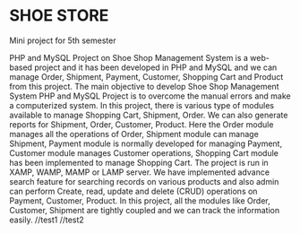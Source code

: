 # SHOE STORE
Mini project for 5th semester
 
PHP and MySQL Project on Shoe Shop Management System is a web-based project and it has been developed in PHP and MySQL and we can manage Order, Shipment, Payment, Customer, Shopping Cart and Product from this project. The main objective to develop Shoe Shop Management System PHP and MySQL Project is to overcome the manual errors and make a computerized system. 
In this project, there is various type of modules available to manage Shopping Cart, Shipment, Order. We can also generate reports for Shipment, Order, Customer, Product. Here the Order module manages all the operations of Order, Shipment module can manage Shipment, Payment module is normally developed for managing Payment, Customer module manages Customer operations, Shopping Cart module has been implemented to manage Shopping Cart. 
The project is run in XAMP, WAMP, MAMP or LAMP server. We have implemented advance search feature for searching records on various products and also admin can perform Create, read, update and delete (CRUD) operations on Payment, Customer, Product. In this project, all the modules like Order, Customer, Shipment are tightly coupled and we can track the information easily. 
//test1
//test2

